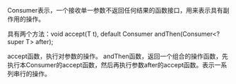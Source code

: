 Consumer表示，一个接收单一参数不返回任何结果的函数接口，用来表示具有副作用的操作。

具有两个方法：void accept(T t), default Consumer<T> andThen(Consumer<? super T> after);

accept函数，执行对参数的操作。
andThen函数，返回一个组合的操作函数，先执行本Consumer的accept函数，然后再执行参数after的accept函数。表示一系列串行的操作。